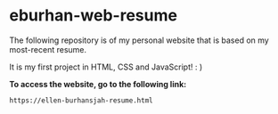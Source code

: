 # eburhan-web-resume
The following repository is of my personal website that is based on my most-recent resume. 

It is my first project in HTML, CSS and JavaScript! : )

<strong>To access the website, go to the following link:</strong>

`https://ellen-burhansjah-resume.html`
